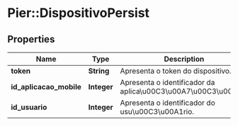 # Pier::DispositivoPersist

## Properties
Name | Type | Description | Notes
------------ | ------------- | ------------- | -------------
**token** | **String** | Apresenta o token do dispositivo. | [optional] 
**id_aplicacao_mobile** | **Integer** | Apresenta o identificador da aplica\u00C3\u00A7\u00C3\u00A3o. | [optional] 
**id_usuario** | **Integer** | Apresenta o identificador do usu\u00C3\u00A1rio. | [optional] 


